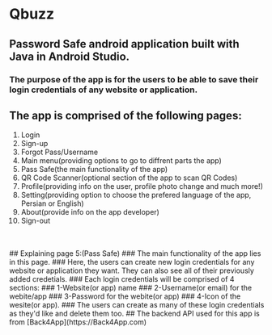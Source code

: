 # Qbuzz
## Password Safe android application built with Java in Android Studio.
### The purpose of the app is for the users to be able to save their login credentials of any website or application.
## The app is comprised of the following pages:

<ol>
  <li>Login</li>
  <li>Sign-up</li>
  <li>Forgot Pass/Username</li>
  <li>Main menu(providing options to go to diffrent parts the app)</li>
  <li>Pass Safe(the main functionality of the app)</li>
  <li>QR Code Scanner(optional section of the app to scan QR Codes)</li>
  <li>Profile(providing info on the user, profile photo change and much more!)</li>
  <li>Setting(providing option to choose the prefered language of the app, Persian or English)</li>
  <li>About(provide info on the app developer)</li>
  <li>Sign-out</li>
</ol>
<br><br>
## Explaining page 5:(Pass Safe)
### The main functionality of the app lies in this page. 
### Here, the users can create new login credentials for any website or application they want. They can also see all of their previously added credetials.
### Each login credentials will be comprised of 4 sections: 
### 1-Website(or app) name 
### 2-Username(or email) for the webite/app 
### 3-Password for the webite(or app) 
### 4-Icon of the wesite(or app).
### The users can create as many of these login credentials as they'd like and delete them too.
## The backend API used for this app is from [Back4App](https://Back4App.com)


